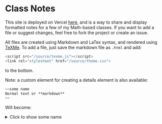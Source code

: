 # Class Notes

This site is deployed on Vercel [here](https://math-251-notes.now.sh/), and is a way to share and display formatted notes for a few of my Math-based classes. If you want to add a file or suggest changes, feel free to fork the project or create an issue. 

All files are created using Markdown and LaTex syntax, and rendered using [TeXMe](https://github.com/susam/texme). To add a file, just save the markdown file as `.html` and add:
```js
<script src="/source/texme.js"></script>
<link rel="stylesheet" href="/source/theme.css">
```
to the bottom.

Note: a custom element for creating a details element is also available:

```md
~~some name
Normal text or **markdown**
~~
```

Will become:

<details>
  <summary>Click to show some name</summary>

Normal text or **markdown**

</details>
